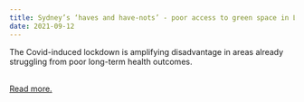 ```yaml
---
title: Sydney’s ‘haves and have-nots’ - poor access to green space in LGAs of concern
date: 2021-09-12
---
```

<p>The Covid-induced lockdown is amplifying disadvantage in areas already struggling from poor long-term health outcomes.</p><br>
<a href='https://www.theguardian.com/world/datablog/2021/sep/13/sydneys-haves-and-have-nots-poor-access-to-green-space-in-lgas-of-concern'>Read more.</a>